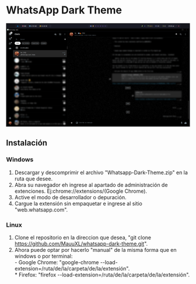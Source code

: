 # **WhatsApp Dark Theme**
  ![WhatsApp-Dark-Theme](./images/example.png)
  ## Instalación
### Windows
  1. Descargar y descomprimir el archivo "Whatsapp-Dark-Theme.zip" en la ruta que desee.
  2. Abra su navegador eh ingrese al apartado de administración de extenciones. Ej:chrome://extensions/(Google Chrome).
  3. Active el modo de desarrollador o depuración.
  4. Cargue la extensión sin empaquetar e ingrese al sitio "web.whatsapp.com".
   ### Linux
  1. Clone el repositorio en la direccion que desea, "git clone https://github.com/MauuXL/whatsapp-dark-theme.git".
  2. Ahora puede optar por hacerlo "manual" de la misma forma que en windows o por terminal:\
    - Google Chrome: "google-chrome --load-extension=/ruta/de/la/carpeta/de/la/extensión".\
    * Firefox: "firefox --load-extension=/ruta/de/la/carpeta/de/la/extensión".
